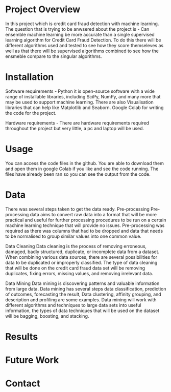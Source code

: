 # Project Overview
In this project which is credit card fraud detection with machine learning. The question that is trying to be anwsered about the project is - Can ensemble machine learning be more accurate than a single supervised learning algorithm for Credit Card Fraud Detection. To do this there will be different algorithms used and tested to see how they score themseleves as well as that there will be supervised algorithms combined to see how the ensmeble compare to the singular algorithms.

# Installation
Software requirements -  Python it is open-source software with a wide range of installable libraries, including SciPy, NumPy, and many more that may be used to support machine learning. There are also Visualisation libraries that can help like Matplotlib and Seaborn. Google Colab for writing the code for the project.

Hardware requirements - There are hardware requirements required throughout the project but very little, a pc and laptop will be used.

# Usage
You can access the code files in the github. You are able to download them and open them in google Colab if you like and see the code running. The files have already been ran so you can see the output from the code.

# Data
There was several steps taken to get the data ready.  Pre-processing
 Pre-processing data aims to convert raw data into a format that will be more practical and useful for further processing procedures to be run on a certain machine learning technique that will provide no issues. Pre-processing was required as there was columns that had to be dropped and data that needs to be normalised to group similar values into one common value.

Data Cleaning
Data cleaning is the process of removing erroneous, damaged, badly structured, duplicate, or incomplete data from a dataset. When combining various data sources, there are several possibilities for data to be duplicated or improperly classified. The type of data cleaning that will be done on the credit card fraud data set will be removing duplicates, fixing errors, missing values, and removing irrelevant data.

Data Mining 
Data mining is discovering patterns and valuable information from large data. Data mining has several steps data classification, prediction of outcomes, forecasting the result, Data clustering, affinity grouping, and description and profiling are some examples. Data mining will work with different algorithms and techniques to large data sets into useful information, the types of data techniques that will be used on the dataset will be bagging, boosting, and stacking.

# Results

# Future Work

# Contact
